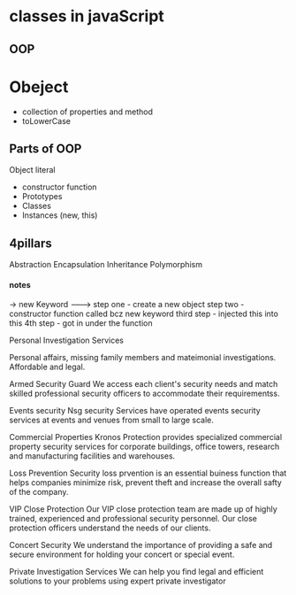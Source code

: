 # classes in javaScript 

## OOP

# Obeject

- collection of properties and method
- toLowerCase

## Parts of OOP
Object literal

- constructor function
- Prototypes
- Classes
- Instances (new, this)

## 4pillars
Abstraction
Encapsulation
Inheritance
Polymorphism



#### notes 
-> new Keyword --->
step one - create a  new object
step two - constructor function called bcz new keyword
third step - injected this into this
4th step - got in under the function





Personal Investigation Services

Personal affairs, missing family members and mateimonial investigations. Affordable and legal.



Armed Security Guard 
We access each client's  security needs and match skilled professional security officers to accommodate their requirementss.

Events security
Nsg security Services have operated events security services at events and venues from small to large scale.

Commercial Properties 
Kronos Protection provides specialized commercial property security services for corporate buildings, office towers, research and manufacturing facilities and warehouses.

Loss Prevention
Security loss prvention is an essential buiness function that helps companies minimize risk, prevent theft and increase the overall safty of the company.

VIP Close Protection
Our VIP close protection team are made up of highly trained, experienced and professional security personnel. Our close protection officers understand the needs of our clients.

Concert Security
We understand the importance of providing a safe and secure environment for holding your concert or special event.


Private Investigation Services
We can help you find legal and efficient solutions to your problems using expert private investigator